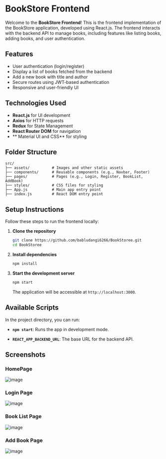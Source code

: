 # BookStore Frontend

Welcome to the **BookStore Frontend**! This is the frontend implementation of the BookStore application, developed using React.js. The frontend interacts with the backend API to manage books, including features like listing books, adding books, and user authentication.

## Features

- User authentication (login/register)
- Display a list of books fetched from the backend
- Add a new book with title and author
- Secure routes using JWT-based authentication
- Responsive and user-friendly UI

## Technologies Used

- **React.js** for UI development
- **Axios** for HTTP requests
- **Redux** for State Management 
- **React Router DOM** for navigation
- ** Material UI and CSS** for styling

## Folder Structure

```plaintext
src/
├── assets/          # Images and other static assets
├── components/      # Reusable components (e.g., Navbar, Footer)
├── pages/           # Pages (e.g., Login, Register, BookList, AddBook)
├── styles/          # CSS files for styling
├── App.js           # Main app entry point
├── index.js         # React DOM entry point
```

## Setup Instructions

Follow these steps to run the frontend locally:

1. **Clone the repository**

   ```bash
   git clone https://github.com/babludangi6266/BookStoree.git
   cd BookStoree
   ```

2. **Install dependencies**

   ```bash
   npm install
   ```

3. **Start the development server**

   ```bash
   npm start
   ```

   The application will be accessible at `http://localhost:3000`.

## Available Scripts

In the project directory, you can run:

- **`npm start`**: Runs the app in development mode.

- **`REACT_APP_BACKEND_URL`**: The base URL for the backend API.


## Screenshots

### HomePage
![image](https://github.com/user-attachments/assets/4a2d75ff-6989-45ce-9500-dfd1391df3ab)


### Login Page
![image](https://github.com/user-attachments/assets/90a4d305-00a3-482d-8160-76f09bfc9545)


### Book List Page
![image](https://github.com/user-attachments/assets/cb85dc8b-3a63-4c79-92c1-571e7f66e831)


### Add Book Page
![image](https://github.com/user-attachments/assets/0c776ff4-511b-4c0a-a5c5-867291a593c0)


